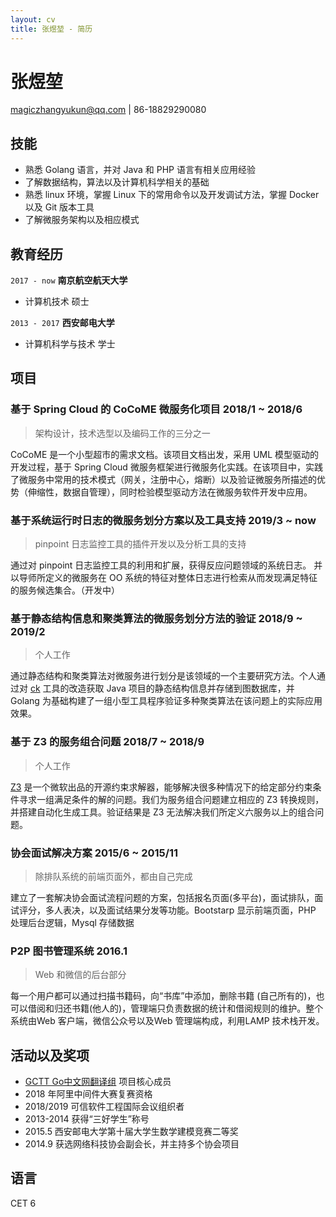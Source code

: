 ```yaml
---
layout: cv
title: 张煜堃 - 简历
---
```

# 张煜堃

<div id="webaddress">
<a href="magiczhangyukun@qq.com">magiczhangyukun@qq.com</a>
| 86-18829290080
</div>


## 技能

- 熟悉 Golang 语言，并对 Java 和 PHP 语言有相关应用经验
- 了解数据结构，算法以及计算机科学相关的基础
- 熟悉 linux 环境，掌握 Linux 下的常用命令以及开发调试方法，掌握 Docker 以及 Git 版本工具
- 了解微服务架构以及相应模式 

## 教育经历
`2017 - now`
__南京航空航天大学__

- 计算机技术 硕士

`2013 - 2017`
__西安邮电大学__

- 计算机科学与技术 学士

## 项目

### 基于 Spring Cloud 的 CoCoME 微服务化项目  2018/1 ~ 2018/6 

> 架构设计，技术选型以及编码工作的三分之一

CoCoME 是一个小型超市的需求文档。该项目文档出发，采用 UML 模型驱动的开发过程，基于 Spring Cloud 微服务框架进行微服务化实践。在该项目中，实践了微服务中常用的技术模式（网关，注册中心，熔断）以及验证微服务所描述的优势（伸缩性，数据自管理），同时检验模型驱动方法在微服务软件开发中应用。

### 基于系统运行时日志的微服务划分方案以及工具支持 2019/3 ~ now 

> pinpoint 日志监控工具的插件开发以及分析工具的支持

通过对 pinpoint 日志监控工具的利用和扩展，获得反应问题领域的系统日志。 并以导师所定义的微服务在 OO 系统的特征对整体日志进行检索从而发现满足特征的服务候选集合。（开发中）

### 基于静态结构信息和聚类算法的微服务划分方法的验证 2018/9 ~ 2019/2 

> 个人工作

通过静态结构和聚类算法对微服务进行划分是该领域的一个主要研究方法。个人通过对 [ck](https://github.com/mauricioaniche/ck) 工具的改造获取 Java 项目的静态结构信息并存储到图数据库，并 Golang 为基础构建了一组小型工具程序验证多种聚类算法在该问题上的实际应用效果。


### 基于 Z3 的服务组合问题 2018/7 ~ 2018/9

> 个人工作

[Z3](https://github.com/Z3Prover/z3) 是一个微软出品的开源约束求解器，能够解决很多种情况下的给定部分约束条件寻求一组满足条件的解的问题。我们为服务组合问题建立相应的 Z3 转换规则，并搭建自动化生成工具。验证结果是 Z3 无法解决我们所定义六服务以上的组合问题。

### 协会面试解决方案 2015/6 ~ 2015/11

> 除排队系统的前端页面外，都由自己完成

建立了一套解决协会面试流程问题的方案，包括报名页面(多平台)，面试排队，面试评分，多人表决，以及面试结果分发等功能。Bootstarp 显示前端页面，PHP 处理后台逻辑，Mysql 存储数据

### P2P 图书管理系统 2016.1

> Web 和微信的后台部分

每一个用户都可以通过扫描书籍码，向“书库”中添加，删除书籍 (自己所有的)，也可以借阅和归还书籍(他人的)，管理端只负责数据的统计和借阅规则的维护。整个系统由Web 客户端，微信公众号以及Web 管理端构成，利用LAMP 技术栈开发。


## 活动以及奖项
* [GCTT Go中文网翻译组](https://github.com/studygolang/GCTT) 项目核心成员
* 2018 年阿里中间件大赛复赛资格 
* 2018/2019 可信软件工程国际会议组织者 
* 2013-2014 获得“三好学生”称号
* 2015.5 西安邮电大学第十届大学生数学建模竞赛二等奖
* 2014.9 获选网络科技协会副会长，并主持多个协会项目




## 语言
CET 6 

<!-- ### Footer

更新时间: 8 月 2019 -->
